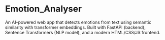 # Emotion_Analyser
An AI-powered web app that detects emotions from text using semantic similarity with transformer embeddings. Built with FastAPI (backend), Sentence Transformers (NLP model), and a modern HTML/CSS/JS frontend.
